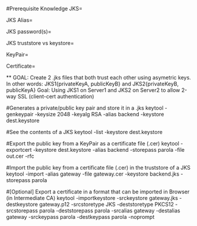 #Prerequisite Knowledge
JKS=

JKS Alias=

JKS password(s)=

JKS truststore vs keystore=

KeyPair=

Certificate=

** GOAL: Create 2 .jks files that both trust each other using asymetric keys.
In other words: JKS1{privateKeyA, publicKeyB} and JKS2{privateKeyB, publicKeyA}
Goal: Using JKS1 on Server1 and JKS2 on Server2 to allow 2-way SSL (client-cert authentication)

#Generates a private/public key pair and store it in a .jks
keytool -genkeypair -keysize 2048 -keyalg RSA -alias backend -keystore dest.keystore

#See the contents of a JKS
keytool -list -keystore dest.keystore

#Export the public key from a KeyPair as a certificate file (.cer)
keytool -exportcert -keystore dest.keystore -alias backend -storepass parola -file out.cer -rfc

#Import the public key from a certificate file (.cer) in the truststore of a JKS
keytool -import -alias gateway -file gateway.cer -keystore backend.jks -storepass parola


#[Optional] Export a certificate in a format that can be imported in Browser (in Intermediate CA)
keytool -importkeystore -srckeystore gateway.jks -destkeystore gateway.p12 -srcstoretype JKS -deststoretype PKCS12 -srcstorepass parola -deststorepass parola -srcalias gateway -destalias gateway -srckeypass parola -destkeypass parola -noprompt